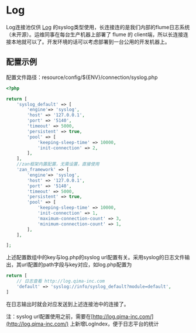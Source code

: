 # Log

Log连接池仅供 [Log](../../lib/log.md) 的syslog类型使用，长连接连的是我们内部的flume日志系统（未开源）。运维同事在每台生产机器上部署了 flume 的 client端，所以长连接连接本地就可以了。开发环境的话可以考虑部署到一台公用的开发机器上。

## 配置示例

配置文件路径：resource/config/${ENV}/connection/syslog.php

```PHP
<?php

return [
    'syslog_default' => [
        'engine'=> 'syslog',
        'host' => '127.0.0.1',
        'port' => '5140',
        'timeout' => 5000,
        'persistent' => true,
        'pool' => [
            'keeping-sleep-time' => 10000,
            'init-connection' => 2,
        ],
    ],
    //zan框架内置配置，无需设置，直接使用
    'zan_framework' => [
        'engine'=> 'syslog',
        'host' => '127.0.0.1',
        'port' => '5140',
        'timeout' => 5000,
        'persistent' => true,
        'pool' => [
            'keeping-sleep-time' => 10000,
            'init-connection' => 1,
            'maximum-connection-count' => 3,
            'minimum-connection-count' => 1,
        ],
    ],

];
```

上述配置数组中的key与log.php的syslog url配置有关。采用syslog的日志文件输出，其url配置的path字段与key对应，如log.php配置为

```php
return [
    // 日志查看 http://log.qima-inc.com
    'default' => 'syslog://info/syslog_default?module=default',
]
```

在日志输出时就会对应发送到上述连接池中的连接了。

注：syslog url配置使用之前，需要在[http://log.qima-inc.com/](http://log.qima-inc.com/) 上新增LogIndex，便于日志平台的统计


